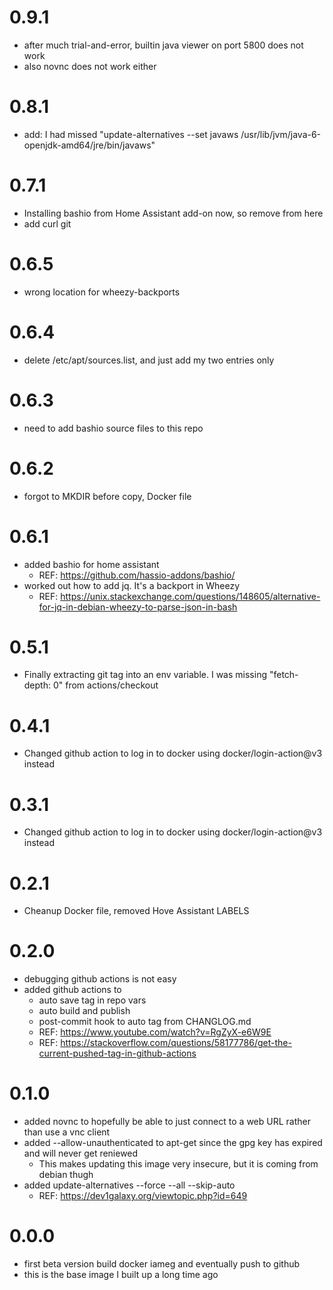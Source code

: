 
# 0.9.1
* after much trial-and-error, builtin java viewer on port 5800 does not work
* also novnc does not work either

# 0.8.1
* add: I had missed "update-alternatives --set javaws /usr/lib/jvm/java-6-openjdk-amd64/jre/bin/javaws"

# 0.7.1
* Installing bashio from Home Assistant add-on now, so remove from here
* add curl git

# 0.6.5
* wrong location for wheezy-backports

# 0.6.4
* delete /etc/apt/sources.list, and just add my two entries only

# 0.6.3
* need to add bashio source files to this repo

# 0.6.2
* forgot to MKDIR before copy, Docker file

# 0.6.1
* added bashio for home assistant
    * REF: https://github.com/hassio-addons/bashio/
* worked out how to add jq. It's a backport in Wheezy
    * REF: https://unix.stackexchange.com/questions/148605/alternative-for-jq-in-debian-wheezy-to-parse-json-in-bash

# 0.5.1
* Finally extracting git tag into an env variable. I was missing "fetch-depth: 0" from actions/checkout

# 0.4.1
* Changed github action to log in to docker using docker/login-action@v3 instead

# 0.3.1
* Changed github action to log in to docker using docker/login-action@v3 instead

# 0.2.1
* Cheanup Docker file, removed Hove Assistant LABELS

# 0.2.0
* debugging github actions is not easy
* added github actions to
    * auto save tag in repo vars
    * auto build and publish
    * post-commit hook to auto tag from CHANGLOG.md
    * REF: https://www.youtube.com/watch?v=RgZyX-e6W9E
    * REF: https://stackoverflow.com/questions/58177786/get-the-current-pushed-tag-in-github-actions

# 0.1.0
* added novnc to hopefully be able to just connect to a web URL rather than use a vnc client
* added --allow-unauthenticated to apt-get since the gpg key has expired and will never get reniewed
    * This makes updating this image very insecure, but it is coming from debian thugh
* added update-alternatives --force --all --skip-auto
    * REF: https://dev1galaxy.org/viewtopic.php?id=649

# 0.0.0
* first beta version build docker iameg and eventually push to github
* this is the base image I built up a long time ago
